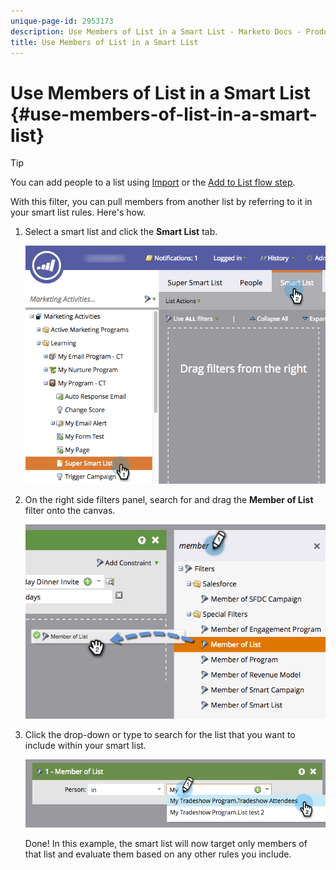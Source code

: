 ```yaml
---
unique-page-id: 2953173
description: Use Members of List in a Smart List - Marketo Docs - Product Documentation
title: Use Members of List in a Smart List
---
```


# Use Members of List in a Smart List {#use-members-of-list-in-a-smart-list}

>[!TIP]
>
>You can add people to a list using [Import](/help/marketo/getting-started/quick-wins/import-a-list-of-people.md) or the [Add to List flow step](/help/marketo/product-docs/core-marketo-concepts/smart-campaigns/flow-actions/add-to-list.md).

With this filter, you can pull members from another list by referring to it in your smart list rules. Here's how.

1. Select a smart list and click the **Smart List** tab.

   ![](assets/smartlist-sltab.png)

1. On the right side filters panel, search for and drag the **Member of List** filter onto the canvas.

   ![](assets/use-members-of-list-in-a-smart-list-2nd.png)

1. Click the drop-down or type to search for the list that you want to include within your smart list.

   ![](assets/memberoflist.png)

   Done! In this example, the smart list will now target only members of that list and evaluate them based on any other rules you include.
